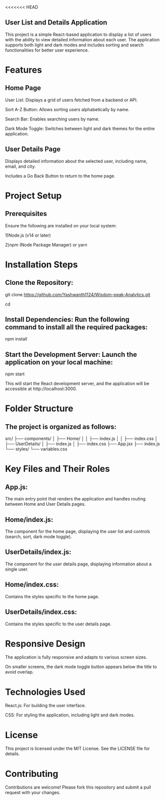 <<<<<<< HEAD
## User List and Details Application

This project is a simple React-based application to display a list of users with the ability to view detailed information about each user. The application supports both light and dark modes and includes sorting and search functionalities for better user experience.

# Features
## Home Page
User List: Displays a grid of users fetched from a backend or API.

Sort A-Z Button: Allows sorting users alphabetically by name.

Search Bar: Enables searching users by name.

Dark Mode Toggle: Switches between light and dark themes for the entire application.

## User Details Page
Displays detailed information about the selected user, including name, email, and city.

Includes a Go Back Button to return to the home page.

# Project Setup
## Prerequisites
Ensure the following are installed on your local system:

1)Node.js (v14 or later)

2)npm (Node Package Manager) or yarn

# Installation Steps
## Clone the Repository:
git clone https://github.com/Yashwanth1124/Wisdom-peak-Analytics.git

cd <project-folder>

## Install Dependencies: Run the following command to install all the required packages:
npm install

## Start the Development Server: Launch the application on your local machine:
npm start

This will start the React development server, and the application will be accessible at http://localhost:3000.

# Folder Structure
## The project is organized as follows:
src/
  ├── components/
  │   ├── Home/
  │   │   ├── index.js
  │   │   ├── index.css
  │   ├── UserDetails/
  │       ├── index.js
  │       ├── index.css
  ├── App.jsx
  ├── index.js
  └── styles/
      └── variables.css

# Key Files and Their Roles
## App.js:
The main entry point that renders the application and handles routing between Home and User Details pages.

## Home/index.js: 
The component for the home page, displaying the user list and controls (search, sort, dark mode toggle).

## UserDetails/index.js:
The component for the user details page, displaying information about a single user.

## Home/index.css:
Contains the styles specific to the home page.

## UserDetails/index.css: 
Contains the styles specific to the user details page.

# Responsive Design
The application is fully responsive and adapts to various screen sizes.

On smaller screens, the dark mode toggle button appears below the title to avoid overlap.

# Technologies Used
React.js: For building the user interface.

CSS: For styling the application, including light and dark modes.

# License
This project is licensed under the MIT License. See the LICENSE file for details.

# Contributing
Contributions are welcome! Please fork this repository and submit a pull request with your changes.
